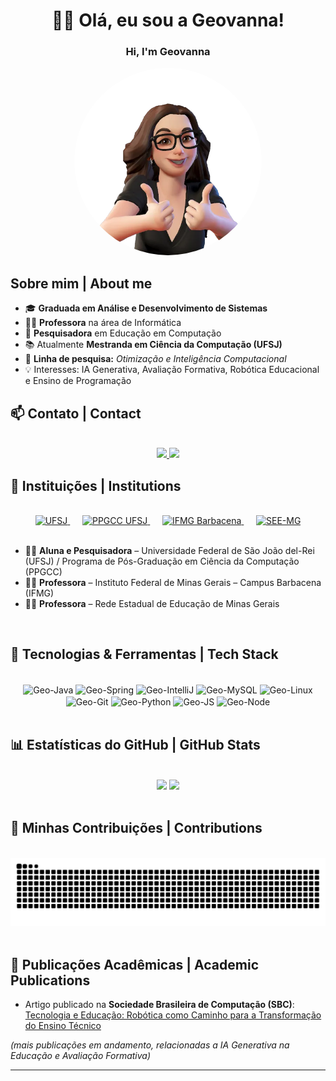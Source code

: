 
<div align="center">  

# 👩‍💻 Olá, eu sou a Geovanna!
### Hi, I'm Geovanna

<img src="hi.png" width="300" style="border-radius: 50%;" alt="Avatar Geovanna"/>

</div>



## Sobre mim | About me

- 🎓 **Graduada em Análise e Desenvolvimento de Sistemas**  
- 👩‍🏫 **Professora** na área de Informática  
- 🔬 **Pesquisadora** em Educação em Computação  
- 📚 Atualmente **Mestranda em Ciência da Computação (UFSJ)**  
- 🧩 **Linha de pesquisa:** *Otimização e Inteligência Computacional*  
- 💡 Interesses: IA Generativa, Avaliação Formativa, Robótica Educacional e Ensino de Programação  



## 📫 Contato | Contact

<br>

<div align="center">  
  <a href="mailto:assisgeovannaif@gmail.com">
    <img src="https://img.shields.io/badge/-Gmail-%23333?style=for-the-badge&logo=gmail&logoColor=red" target="_blank">
  </a>
  <a href="https://www.linkedin.com/in/geovanna-assis-09ab6a1b7" target="_blank">
    <img src="https://img.shields.io/badge/-LinkedIn-%230077B5?style=for-the-badge&logo=linkedin&logoColor=white">
  </a> 
</div>



## 🏫 Instituições | Institutions

<br>

<div align="center">

<a href="https://www.ufsj.edu.br" target="_blank">
  <img src="https://encrypted-tbn0.gstatic.com/images?q=tbn:ANd9GcTiPnRvSI5drPOOITHPcRILnS72MwmPml17HENfT73M16P6SZ3RtVye4QB4UOEnIoLzB3U&usqp=CAU" alt="UFSJ" height="80"/>
</a>
&nbsp;&nbsp;&nbsp;&nbsp;
<a href="https://alice.ufsj.edu.br/ppgcc" target="_blank">
  <img src="https://alice.ufsj.edu.br/assets/logos/PPGCC.jpg" alt="PPGCC UFSJ" height="80"/>
</a>
&nbsp;&nbsp;&nbsp;&nbsp;
<a href="https://www.ifmg.edu.br/barbacena" target="_blank">
  <img src="https://www.ifmg.edu.br/santaluzia/logo-1.png/@@images/e5a4798c-b061-4a43-9d97-154f96b36290.png" alt="IFMG Barbacena" height="80"/>
</a>
&nbsp;&nbsp;&nbsp;&nbsp;
<a href="https://www.educacao.mg.gov.br" target="_blank">
  <img src="https://encrypted-tbn0.gstatic.com/images?q=tbn:ANd9GcRJutmAF0yNQ6EVX5p0g9r4f0h5p7YRi0BPRg&s" alt="SEE-MG" height="80"/>
</a>

</div>

<br>

- 👩‍🎓 **Aluna e Pesquisadora** – Universidade Federal de São João del-Rei (UFSJ) / Programa de Pós-Graduação em Ciência da Computação (PPGCC)  
- 👩‍🏫 **Professora** – Instituto Federal de Minas Gerais – Campus Barbacena (IFMG)  
- 👩‍🏫 **Professora** – Rede Estadual de Educação de Minas Gerais  


<br>

## 🚀 Tecnologias & Ferramentas | Tech Stack

<div align="center" style="display: inline_block"><br>
  <img align="center" alt="Geo-Java" height="40" width="40" src="https://cdn.jsdelivr.net/gh/devicons/devicon/icons/java/java-original.svg">
  <img align="center" alt="Geo-Spring" height="40" width="40" src="https://cdn.jsdelivr.net/gh/devicons/devicon/icons/spring/spring-original.svg">
  <img align="center" alt="Geo-IntelliJ" height="40" width="40" src="https://cdn.jsdelivr.net/gh/devicons/devicon/icons/intellij/intellij-original.svg">
  <img align="center" alt="Geo-MySQL" height="40" width="40" src="https://cdn.jsdelivr.net/gh/devicons/devicon/icons/mysql/mysql-original-wordmark.svg">
  <img align="center" alt="Geo-Linux" height="40" width="40" src="https://cdn.jsdelivr.net/gh/devicons/devicon/icons/linux/linux-original.svg">
  <img align="center" alt="Geo-Git" height="40" width="40" src="https://cdn.jsdelivr.net/gh/devicons/devicon/icons/git/git-original.svg">
  <img align="center" alt="Geo-Python" height="40" width="40" src="https://cdn.jsdelivr.net/gh/devicons/devicon/icons/python/python-original.svg">
  <img align="center" alt="Geo-JS" height="40" width="40" src="https://cdn.jsdelivr.net/gh/devicons/devicon/icons/javascript/javascript-original.svg">
  <img align="center" alt="Geo-Node" height="40" width="40" src="https://cdn.jsdelivr.net/gh/devicons/devicon/icons/nodejs/nodejs-original.svg">
</div>

<br>


## 📊 Estatísticas do GitHub | GitHub Stats
<br>

<div align="center">
  <img height="160em" src="https://github-readme-stats.vercel.app/api?username=geovannax&show_icons=true&theme=dark&include_all_commits=true&count_private=true"/>
  <img height="160em" src="https://github-readme-stats.vercel.app/api/top-langs/?username=geovannax&layout=compact&langs_count=7&theme=dark"/>
</div>

<br>


## 🐍 Minhas Contribuições | Contributions
<br>

<div align="center">
  <img src="https://raw.githubusercontent.com/geovannax/geovannax/output/github-contribution-grid-snake.svg" alt="snake animation"/>
</div>

<br>


## 📝 Publicações Acadêmicas | Academic Publications

- Artigo publicado na **Sociedade Brasileira de Computação (SBC)**:  
  [Tecnologia e Educação: Robótica como Caminho para a Transformação do Ensino Técnico](https://sol.sbc.org.br/index.php/educomp/article/view/34228)  

*(mais publicações em andamento, relacionadas a IA Generativa na Educação e Avaliação Formativa)*

---
